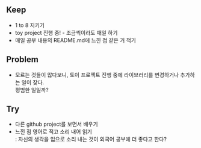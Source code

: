 ## Keep
- 1 to 8 지키기
- toy project 진행 중! - 조금씩이라도 매일 하기
- 매일 공부 내용의 README.md에 느낀 점 같은 거 적기
## Problem
- 모르는 것들이 많다보니, 토이 프로젝트 진행 중에 라이브러리를 변경하거나 추가하는 일이 잦다.  
평범한 일일까?
## Try
- 다른 github project를 보면서 배우기
- 느낀 점 영어로 적고 소리 내어 읽기  
: 자신의 생각을 입으로 소리 내는 것이 외국어 공부에 더 좋다고 한다?